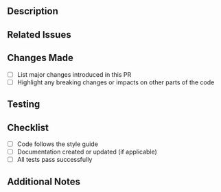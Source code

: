 ## Description  
<!-- Provide a brief summary of the changes in this PR. Why are changes being made? -->  

## Related Issues  
<!-- Link any related . If none, write "None". -->  


## Changes Made  
- [ ] List major changes introduced in this PR  
- [ ] Highlight any breaking changes or impacts on other parts of the code  

## Testing  
<!-- Describe how these changes were tested. Include test results, screenshots (if applicable), and any relevant logs. -->  

## Checklist  
- [ ] Code follows the style guide 
- [ ] Documentation created or updated (if applicable)  
- [ ] All tests pass successfully   

## Additional Notes  
<!-- Include any extra information that reviewers should know. -->